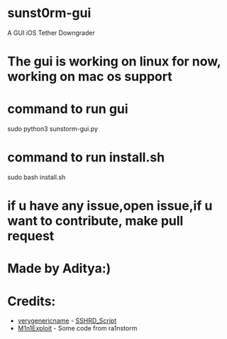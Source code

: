 # sunst0rm-gui
A GUI iOS Tether Downgrader 

# The gui is working on linux for now, working on mac os support

# command to run gui
sudo python3 sunstorm-gui.py

# command to run install.sh
sudo bash install.sh

# if u have any issue,open issue,if u want to contribute, make pull request


# Made by Aditya:)

# Credits:
- [verygenericname](https://github.com/verygenericname) - [SSHRD_Script](https://github.com/verygenericname/SSHRD_Script)
- [M1n1Exploit](https://github.com/Mini-Exploit) - Some code from ra1nstorm
